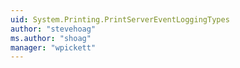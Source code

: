 ```yaml
---
uid: System.Printing.PrintServerEventLoggingTypes
author: "stevehoag"
ms.author: "shoag"
manager: "wpickett"
---
```

